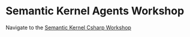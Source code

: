 # Semantic Kernel Agents Workshop

Navigate to the [Semantic Kernel Csharp Workshop](./csharp/workshop/Module-0.md)
